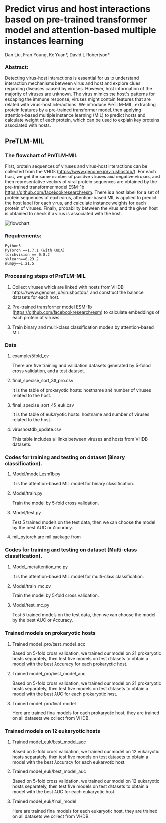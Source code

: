 # Predict virus and host interactions based on pre-trained transformer model and attention-based multiple instances learning
Dan Liu, Fran Young, Ke Yuan*, David L Robertson*
### Abstract:
Detecting virus-host interactions is essential for us to understand interaction mechanisms between virus and host and explore clues regarding diseases caused by viruses. However, host information of the majority of viruses are unknown. The virus mimics the host's patterns for escaping the immune response, viruses might contain features that are related with virus-host interactions. We introduce PreTLM-MIL, extracting protein features by a pre-trained transformer model, then applying attention-based multiple instance learning (MIL) to predict hosts and calculate weight of each protein, which can be used to explain key proteins associated with hosts. 

## PreTLM-MIL
###  The flowchart of PreTLM-MIL
First, protein sequences of viruses and virus-host interactions can be collected from the VHDB (https://www.genome.jp/virushostdb/). For each host, we get the same number of positive viruses and negative viruses, and then representative vectors of viral protein sequences are obtained by the pre-trained transformer model ESM-1b https://github.com/facebookresearch/esm. There is a host label for a set of protein sequences of each virus, attention-based MIL is applied to predict the host label for each virus, and calculate instance weights for each protein of viruses. Finally, probability between the virus and the given host is obtained to check if a virus is associated with the host.

![flowchart](https://user-images.githubusercontent.com/6703505/191104200-99f5d421-4a96-4201-ae68-2bee49b060d2.png)


### Requirements:
    Python3
    PyTorch ==1.7.1 (with CUDA)
    torchvision == 0.8.2
    sklearn==0.23.2
    numpy==1.21.5

### Processing steps of PreTLM-MIL
1.  Collect viruses which are linked with hosts from VHDB https://www.genome.jp/virushostdb/, and construct the balance datasets for each host.

2.  Pre-trained transformer model ESM-1b (https://github.com/facebookresearch/esm) to calculate embeddings of each protein of viruses.

3.  Train binary and multi-class classification models by attention-based MIL 
### Data
1. example/5fold_cv 

    There are five training and validation datasets generated by 5-folod cross validation, and a test dataset.

2. final_specise_sort_30_pro.csv 

    It is the table of prokaryotic hosts: hostname and number of viruses related to the host.

3. final_specise_sort_45_euk.csv

    It is the table of eukaryotic hosts: hostname and number of viruses related to the host.

4.  virushostdb_update.csv

    This table includes all links between viruses and hosts from VHDB datasets.
    
### Codes for training and testing on dataset (Binary classification).
1. Model/model_esm1b.py

    It is the attention-based MIL model for binary classification.

2. Model/train.py

    Train the model by 5-fold cross validation.

3. Model/test.py

    Test 5 trained models on the test data, then we can choose the model by the best AUC or Accuracy.
    
4. mil_pytorch are mil package from 
### Codes for training and testing on dataset (Multi-class classification).
1. Model_mc/attention_mc.py

    It is the attention-based MIL model for multi-class classification.

2. Model/train_mc.py

    Train the model by 5-fold cross validation.

3. Model/test_mc.py

    Test 5 trained models on the test data, then we can choose the model by the best AUC or Accuracy.


### Trained models on prokaryotic hosts

1. Trained model_pro/best_model_acc 

    Based on 5-fold cross validation, we trained our model on 21 prokaryotic hosts separately, then test five models on test datasets to obtain a model with the best Accuracy for each prokaryotic host.

2. Trained model_pro/best_model_auc 


    Based on 5-fold cross validation, we trained our model on 21 prokaryotic hosts separately, then test five models on test datasets to obtain a model with the best AUC for each prokaryotic host.


3. Trained model_pro/final_model

    Here are trained final models for each prokaryotic host, they are trained on all datasets we collect from VHDB.

### Trained models on 12 eukaryotic hosts

1. Trained model_euk/best_model_acc 

    Based on 5-fold cross validation, we trained our model on 12 eukaryotic hosts separately, then test five models on test datasets to obtain a model with the best Accuracy for each eukaryotic host.

2. Trained model_euk/best_model_auc 

    Based on 5-fold cross validation, we trained our model on 12 eukaryotic hosts separately, then test five models on test datasets to obtain a model with the best AUC for each eukaryotic host.

3. Trained model_euk/final_model

    Here are trained final models for each eukaryotic host, they are trained on all datasets we collect from VHDB.